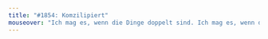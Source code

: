 ```yaml
---
title: "#1854: Komzilipiert"
mouseover: "Ich mag es, wenn die Dinge doppelt sind. Ich mag es, wenn die Dinge doppelt sind."
---
```


